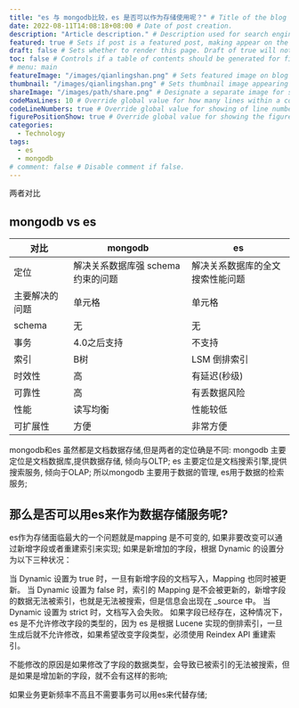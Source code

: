 ```yaml
---
title: "es 与 mongodb比较，es 是否可以作为存储使用呢？" # Title of the blog post.
date: 2022-08-11T14:08:18+08:00 # Date of post creation.
description: "Article description." # Description used for search engine.
featured: true # Sets if post is a featured post, making appear on the home page side bar.
draft: false # Sets whether to render this page. Draft of true will not be rendered.
toc: false # Controls if a table of contents should be generated for first-level links automatically.
# menu: main
featureImage: "/images/qianlingshan.png" # Sets featured image on blog post.
thumbnail: "/images/qianlingshan.png" # Sets thumbnail image appearing inside card on homepage.
shareImage: "/images/path/share.png" # Designate a separate image for social media sharing.
codeMaxLines: 10 # Override global value for how many lines within a code block before auto-collapsing.
codeLineNumbers: true # Override global value for showing of line numbers within code block.
figurePositionShow: true # Override global value for showing the figure label.
categories:
  - Technology
tags:
  - es
  - mongodb
# comment: false # Disable comment if false.
---
```


两者对比


## 	mongodb	vs es
|  对比   | mongodb  | es |
|  ----  | ----  | ----  | 
| 定位  | 解决关系数据库强 schema 约束的问题 |解决关系数据库的全文搜索性能问题 |
| 主要解决的问题  | 单元格 |单元格 |
| schema  | 无 |无 |
| 事务  | 	4.0之后支持 |不支持 |
| 索引  | B树 |LSM 倒排索引 |
| 时效性  | 高 |有延迟(秒级) |
| 可靠性  | 高 |有丢数据风险 |
| 性能  | 读写均衡 |性能较低 |
| 可扩展性  | 方便 |非常方便 |

mongodb和es 虽然都是文档数据存储,但是两者的定位确是不同:
mongodb 主要定位是文档数据库,提供数据存储, 倾向与OLTP;
es 主要定位是文档搜索引擎,提供搜索服务, 倾向于OLAP;
所以mongodb 主要用于数据的管理, es用于数据的检索服务;

## 那么是否可以用es来作为数据存储服务呢?
es作为存储面临最大的一个问题就是mapping 是不可变的, 如果非要改变可以通过新增字段或者重建索引来实现;
如果是新增加的字段，根据 Dynamic 的设置分为以下三种状况：

当 Dynamic 设置为 true 时，一旦有新增字段的文档写入，Mapping 也同时被更新。
当 Dynamic 设置为 false 时，索引的 Mapping 是不会被更新的，新增字段的数据无法被索引，也就是无法被搜索，但是信息会出现在 _source 中。
当 Dynamic 设置为 strict 时，文档写入会失败。
如果字段已经存在，这种情况下，es 是不允许修改字段的类型的，因为 es 是根据 Lucene 实现的倒排索引，一旦生成后就不允许修改，如果希望改变字段类型，必须使用 Reindex API 重建索引。

不能修改的原因是如果修改了字段的数据类型，会导致已被索引的无法被搜索，但是如果是增加新的字段，就不会有这样的影响;

如果业务更新频率不高且不需要事务可以用es来代替存储;

